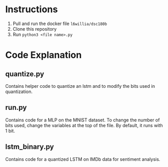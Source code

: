 # Instructions
1. Pull and run the docker file `l6willia/dsc180b`
2. Clone this repository
3. Run `python3 <file name>.py`

# Code Explanation
## quantize.py
Contains helper code to quantize an lstm and to modify the bits used in quantization.

## run.py
Contains code for a MLP on the MNIST dataset. To change the number of bits used, change the variables at the top of the file. By default, it runs with 1 bit.

## lstm_binary.py
Contains code for a quantized LSTM on IMDb data for sentiment analysis.
